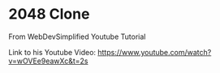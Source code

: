 # 2048 Clone 
From WebDevSimplified Youtube Tutorial 

Link to his Youtube Video: https://www.youtube.com/watch?v=wOVEe9eawXc&t=2s 
